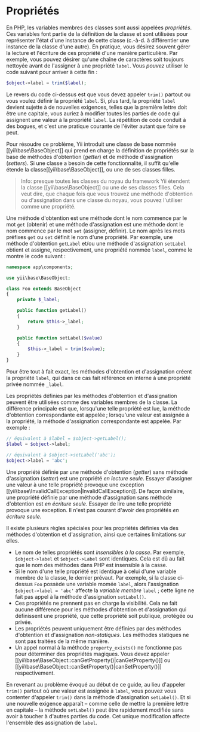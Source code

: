 Propriétés
==========

En PHP, les variables membres des classes sont aussi appelées *propriétés*. Ces variables font partie de la définition de la classe  et sont utilisées pour représenter l'état d'une instance de cette classe (c.-à-d. à différentier une instance de la classe d'une autre). En pratique, vous désirez souvent gérer la lecture et l'écriture de ces propriété d'une manière particulière. Par exemple, vous pouvez désirer qu'une chaîne de caractères soit toujours nettoyée avant de l'assigner à une propriété `label`. Vous *pouvez* utiliser le code suivant pour arriver à cette fin :

```php
$object->label = trim($label);
```

Le revers du code ci-dessus est que vous devez appeler `trim()` partout ou vous voulez définir la propriété `label`. Si, plus tard, la propriété `label` devient sujette à de nouvelles exigences, telles que la première lettre doit être une capitale, vous auriez à modifier toutes les parties de code  qui assignent une valeur à la propriété `label`. La répétition de code conduit à des bogues, et c'est une pratique courante de l'éviter autant que faire se peut.

Pour résoudre ce problème, Yii introduit une classe de base nommée [[yii\base\BaseObject]] qui prend en charge la définition de propriétés sur la base de méthodes d'obtention (*getter*) et de méthode d'assignation (*setters*). Si une classe a besoin de cette fonctionnalité, il suffit qu'elle étende la classe[[yii\base\BaseObject]], ou une de ses classes filles.

> Info: presque toutes les classes du noyau du framework Yii étendent la classe [[yii\base\BaseObject]] ou une de ses classes filles. Cela veut dire, que chaque fois que vous trouvez une méthode d'obtention ou d'assignation dans une classe du noyau, vous pouvez l'utiliser comme une propriété. 
 
Une méthode d'obtention est une méthode dont le nom commence par le mot `get` (obtenir) et une méthode d'assignation est une méthode dont le nom commence par le mot `set` (assigner, définir).  Le nom après les mots préfixes `get` ou `set` définit le nom d'une propriété. Par exemple, une méthode d'obtention `getLabel` et/ou une méthode d'assignation `setLabel` obtient et assigne, respectivement, une propriété nommée `label`, comme le montre le code suivant :

```php
namespace app\components;

use yii\base\BaseObject;

class Foo extends BaseObject
{
    private $_label;

    public function getLabel()
    {
        return $this->_label;
    }

    public function setLabel($value)
    {
        $this->_label = trim($value);
    }
}
```

Pour être tout à fait exact, les méthodes d'obtention et d'assignation créent la propriété `label`, qui dans ce cas fait référence en interne à une propriété privée nommée `_label`.

Les propriétés définies par les méthodes d'obtention et d'assignation peuvent être utilisées comme des variables membres de la classe. La différence principale est que, lorsqu'une telle propriété est lue, la méthode d'obtention correspondante est appelée ; lorsqu'une valeur est assignée à la propriété, la méthode d'assignation correspondante est appelée. Par exemple :

```php
// équivalent à $label = $object->getLabel();
$label = $object->label;

// équivalent à $object->setLabel('abc');
$object->label = 'abc';
```

Une propriété définie par une méthode d'obtention (*getter*) sans méthode d'assignation (*setter*) est une propriété *en lecture seule*. Essayer d'assigner une valeur à une telle propriété provoque une exception [[yii\base\InvalidCallException|InvalidCallException]]. De façon similaire, une propriété définie par une méthode d'assignation sans méthode d'obtention est *en écriture seule*. Essayer de lire une telle propriété provoque une exception. Il n'est pas courant d'avoir des propriétés *en écriture seule*. 

Il existe plusieurs règles spéciales pour les propriétés définies via des méthodes d'obtention et d'assignation, ainsi que certaines limitations sur elles.

* Le nom de telles propriétés sont *insensibles à la casse*. Par exemple,  `$object->label` et `$object->Label` sont identiques. Cela est dû au fait que le nom des méthodes dans PHP est insensible à la casse.
* Si le nom d'une telle propriété est identique à celui d'une variable membre de la classe, le dernier prévaut. Par exemple, si la classe ci-dessus `Foo` possède une variable momée `label`, alors l'assignation `$object->label = 'abc'` affecte la *variable membre* `label` ; cette ligne ne fait pas appel à la méthode d'assignation `setLabel()`.
* Ces propriétés ne prennent pas en charge la visibilité. Cela ne fait aucune différence pour les méthodes d'obtention et d'assignation qui définissent une propriété, que cette propriété soit publique, protégée ou privée.
* Les propriétés peuvent uniquement être définies par des méthodes d'obtention et d'assignation *non-statiques*. Les méthodes statiques ne sont pas traitées de la même manière. 
* Un appel normal à la méthode `property_exists()` ne fonctionne pas pour déterminer des propriétés magiques. Vous devez appeler  [[yii\base\BaseObject::canGetProperty()|canGetProperty()]] ou [[yii\base\BaseObject::canSetProperty()|canSetProperty()]] respectivement.

En revenant au problème évoqué au début de ce guide, au lieu d'appeler `trim()` partout où une valeur est assignée à `label`, vous pouvez vous contenter d'appeler `trim()` dans la méthode d'assignation `setLabel()`. Et si une nouvelle exigence apparaît – comme celle de mettre la première lettre en capitale – la méthode  `setLabel()` peut être rapidement modifiée sans avoir à toucher à d'autres parties du code. Cet unique modification affecte l'ensemble des assignation de `label`.
